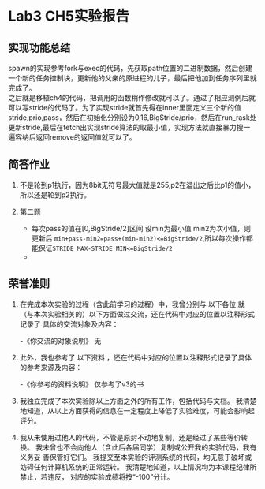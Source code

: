 # Lab3 CH5实验报告

## 实现功能总结

  spawn的实现参考fork与exec的代码，先获取path位置的二进制数据，然后创建一个新的任务控制块，更新他的父亲的原进程的儿子，最后把他加到任务序列里就完成了。  
  之后就是移植ch4的代码，把调用的函数稍作修改就可以了。通过了相应测例后就可以写stride的代码了。为了实现stride就首先得在inner里面定义三个新的值stride,prio,pass，然后在初始化分别设为0,16,BigStride/prio，然后在run_rask处更新stride,最后在fetch出实现stride算法的取最小值，实现方法就直接暴力搜一遍容纳后返回remove的返回值就可以了。  

## 简答作业

1. 不是轮到p1执行，因为8bit无符号最大值就是255,p2在溢出之后比p1的值小，所以还是轮到p2执行。  

2. 第二题
    - 每次pass的值在[0,BigStride/2]区间
        设min为最小值 min2为次小值，则更新后
        `min+pass-min2=pass+(min-min2)<=BigStride/2`,所以每次操作都能保证`STRIDE_MAX-STRIDE_MIN<=BigStride/2`
    - 

## 荣誉准则

1. 在完成本次实验的过程（含此前学习的过程）中，我曾分别与 以下各位 就（与本次实验相关的）以下方面做过交流，还在代码中对应的位置以注释形式记录了
具体的交流对象及内容：

    -《你交流的对象说明》 无

2. 此外，我也参考了 以下资料 ，还在代码中对应的位置以注释形式记录了具体的参考来源及内容：

    -《你参考的资料说明》  仅参考了v3的书

3. 我独立完成了本次实验除以上方面之外的所有工作，包括代码与文档。 我清楚地知道，从以上方面获得的信息在一定程度上降低了实验难度，可能会影响起评分。

4. 我从未使用过他人的代码，不管是原封不动地复制，还是经过了某些等价转换。 我未曾也不会向他人（含此后各届同学）复制或公开我的实验代码，我有义务妥
善保管好它们。 我提交至本实验的评测系统的代码，均无意于破坏或妨碍任何计算机系统的正常运转。 我清楚地知道，以上情况均为本课程纪律所禁止，若违反，
对应的实验成绩将按“-100”分计。

